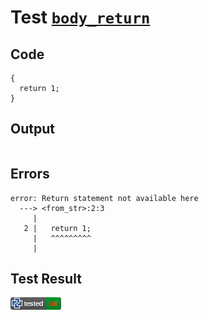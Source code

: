# Test [`body_return`](/doc/tests/statement_usage.md#L608)

## Code

```µcad
{
  return 1;
}

```

## Output

```,plain
```

## Errors

```,plain
error: Return statement not available here
  ---> <from_str>:2:3
     |
   2 |   return 1;
     |   ^^^^^^^^^
     |
```

## Test Result

![FAILED AS EXPECTED](/doc/tests/.test/body_return.png)
